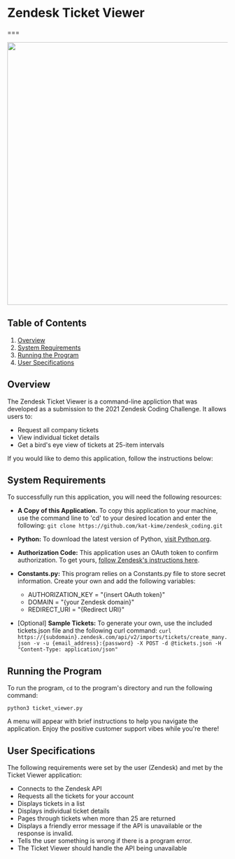 # Zendesk Ticket Viewer
===

<img src="https://github.com/kat-kime/zendesk_coding/blob/main/ticket_viewer_walk_3.gif" width = "600">

## Table of Contents
1. [Overview](#Overview)
2. [System Requirements](#System-Requirements)
3. [Running the Program](#Running-the-Program)
4. [User Specifications](#User-Specifications)

## Overview
The Zendesk Ticket Viewer is a command-line appliction that was developed as a submission to the 2021 Zendesk Coding Challenge. It allows users to:

- Request all company tickets
- View individual ticket details
- Get a bird's eye view of tickets at 25-item intervals


If you would like to demo this application, follow the instructions below:

## System Requirements
To successfully run this application, you will need the following resources:

- **A Copy of this Application.** To copy this application to your machine, use the command line to 'cd' to your desired location and enter the following: `git clone https://github.com/kat-kime/zendesk_coding.git`

- **Python:** To download the latest version of Python, [visit Python.org](https://www.python.org/downloads/).
- **Authorization Code:** This application uses an OAuth token to confirm authorization. To get yours, [follow Zendesk's instructions here](https://support.zendesk.com/hc/en-us/articles/203663836).
- **Constants.py:** This program relies on a Constants.py file to store secret information. Create your own and add the following variables:
  - AUTHORIZATION_KEY = "{insert OAuth token}"
  - DOMAIN = "{your Zendesk domain}"
  - REDIRECT_URI = "{Redirect URI}"
- [Optional] **Sample Tickets:** To generate your own, use the included tickets.json file and the following curl command:
`curl https://{subdomain}.zendesk.com/api/v2/imports/tickets/create_many.json -v -u
{email_address}:{password} -X POST -d @tickets.json -H "Content-Type:
application/json"`

## Running the Program
To run the program, `cd` to the program's directory and run the following command:

`python3 ticket_viewer.py`

A menu will appear with brief instructions to help you navigate the application. Enjoy the positive customer support vibes while you're there!

## User Specifications
The following requirements were set by the user (Zendesk) and met by the Ticket Viewer application:

- Connects to the Zendesk API
- Requests all the tickets for your account
- Displays tickets in a list
- Displays individual ticket details
- Pages through tickets when more than 25 are returned
- Displays a friendly error message if the API is unavailable or the response is
invalid.
- Tells the user something is wrong if there is a program error.
- The Ticket Viewer should handle the API being unavailable





